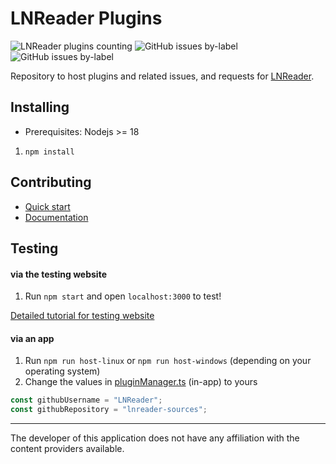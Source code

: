 # LNReader Plugins

<p>
<img alt="LNReader plugins counting" src="https://raw.githubusercontent.com/LNReader/lnreader-sources/plugins/v2.0.0/total.svg">
<img alt="GitHub issues by-label"  src="https://img.shields.io/github/issues/lnreader/lnreader-sources/Source%20Request?color=success&label=source%20requests">
<img  alt="GitHub issues by-label"  src="https://img.shields.io/github/issues/lnreader/lnreader-sources/Bug?color=red&label=bugs">
</p>

Repository to host plugins and related issues, and requests for
[LNReader](https://github.com/LNReader/lnreader).

## Installing

-   Prerequisites: Nodejs >= 18

1. `npm install`

## Contributing

-   [Quick start](./docs/quickstart.md)
-   [Documentation](./docs/docs.md)

## Testing

#### via the testing website

1. Run `npm start` and open `localhost:3000` to test!

[Detailed tutorial for testing website](./docs/website-tutorial.md)

#### via an app

1. Run `npm run host-linux` or `npm run host-windows` (depending on your operating system)
2. Change the values in [pluginManager.ts](https://github.com/LNReader/lnreader/blob/master/src/plugins/pluginManager.ts) (in-app) to yours 

```ts
const githubUsername = "LNReader";
const githubRepository = "lnreader-sources";
```

---

The developer of this application does not have any affiliation with the content providers available.
